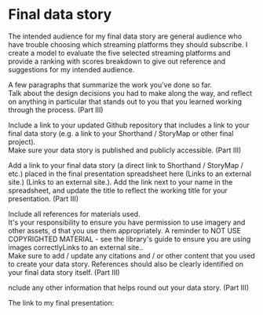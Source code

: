 # Final data story

The intended audience for my final data story are general audience who have trouble choosing which streaming platforms they should subscribe.
I create a model to evaluate the five selected streaming platforms and provide a ranking with scores breakdown to give out reference and suggestions for my intended audience.


A few paragraphs that summarize the work you've done so far.  
Talk about the design decisions you had to make along the way, and 
reflect on anything in particular that stands out to you that you learned working through the process. (Part III)


Include a link to your updated Github repository that includes a link to your final data story
(e.g. a link to your Shorthand / StoryMap or other final project).  
Make sure your data story is published and publicly accessible. (Part III)


Add a link to your final data story (a direct link to Shorthand / StoryMap / etc.) placed in the final presentation spreadsheet here (Links to an external site.) (Links to an external site.).  Add the link next to your name in the spreadsheet, and update the title to reflect the working title for your presentation.  (Part III)


Include all references for materials used.  
It's your responsibility to ensure you have permission to use imagery and other assets,
d that you use them appropriately.  A reminder to NOT USE COPYRIGHTED MATERIAL - 
see the library's guide to ensure you are using images correctlyLinks to an external site..  
Make sure to add / update any citations and / or other content that you used to create your data story.  References should also be clearly identified on your final data story itself.  (Part III)


nclude any other information that helps round out your data story. (Part III)

The link to my final presentation:
